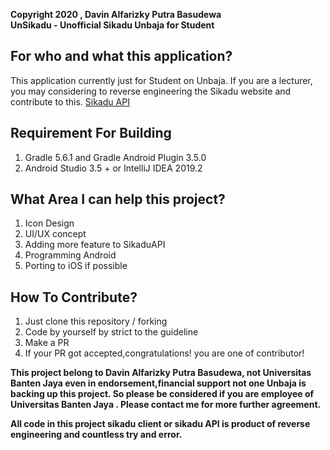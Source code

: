 
**Copyright 2020 , Davin Alfarizky Putra Basudewa  
UnSikadu - Unofficial Sikadu Unbaja for Student**  
  
## For who and what this application?  
  
This application currently just for Student on Unbaja. If you are a lecturer, you may considering to reverse engineering the Sikadu website and contribute to this. [Sikadu API](https://github.com/rootdavinalfa/sikaduapi)
  
## Requirement For Building  
  
 1. Gradle 5.6.1 and Gradle Android Plugin 3.5.0   
 2. Android Studio 3.5 + or IntelliJ IDEA 2019.2  
  

## What Area I can help this project?

 1. Icon Design
 2. UI/UX concept
 3. Adding more feature to SikaduAPI
 4. Programming Android
 5. Porting to iOS if possible

## How To Contribute?  
 1. Just clone this repository / forking  
 2. Code by yourself by strict to the guideline  
 3. Make a PR  
 4. If your PR got accepted,congratulations! you are one of contributor!



**This project belong to Davin Alfarizky Putra Basudewa, not Universitas Banten Jaya even in endorsement,financial support not one Unbaja is backing up this project. So please be considered if you are employee of Universitas Banten Jaya . Please contact me for more further agreement.**

 **All code in this project sikadu client or sikadu API is product of reverse engineering and countless try and error.**